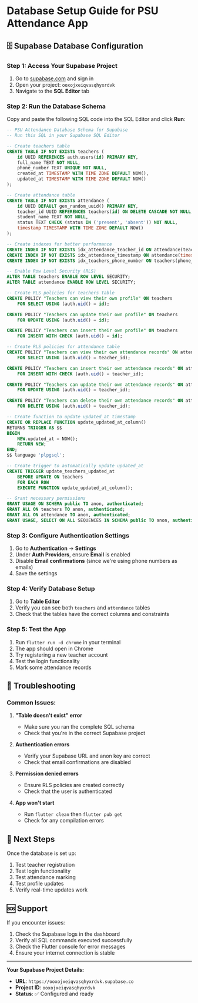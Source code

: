 # Database Setup Guide for PSU Attendance App

## 🗄️ Supabase Database Configuration

### Step 1: Access Your Supabase Project
1. Go to [supabase.com](https://supabase.com) and sign in
2. Open your project: `ooxojxeiqvasqhyxrdvk`
3. Navigate to the **SQL Editor** tab

### Step 2: Run the Database Schema
Copy and paste the following SQL code into the SQL Editor and click **Run**:

```sql
-- PSU Attendance Database Schema for Supabase
-- Run this SQL in your Supabase SQL Editor

-- Create teachers table
CREATE TABLE IF NOT EXISTS teachers (
    id UUID REFERENCES auth.users(id) PRIMARY KEY,
    full_name TEXT NOT NULL,
    phone_number TEXT UNIQUE NOT NULL,
    created_at TIMESTAMP WITH TIME ZONE DEFAULT NOW(),
    updated_at TIMESTAMP WITH TIME ZONE DEFAULT NOW()
);

-- Create attendance table
CREATE TABLE IF NOT EXISTS attendance (
    id UUID DEFAULT gen_random_uuid() PRIMARY KEY,
    teacher_id UUID REFERENCES teachers(id) ON DELETE CASCADE NOT NULL,
    student_name TEXT NOT NULL,
    status TEXT CHECK (status IN ('present', 'absent')) NOT NULL,
    timestamp TIMESTAMP WITH TIME ZONE DEFAULT NOW()
);

-- Create indexes for better performance
CREATE INDEX IF NOT EXISTS idx_attendance_teacher_id ON attendance(teacher_id);
CREATE INDEX IF NOT EXISTS idx_attendance_timestamp ON attendance(timestamp);
CREATE INDEX IF NOT EXISTS idx_teachers_phone_number ON teachers(phone_number);

-- Enable Row Level Security (RLS)
ALTER TABLE teachers ENABLE ROW LEVEL SECURITY;
ALTER TABLE attendance ENABLE ROW LEVEL SECURITY;

-- Create RLS policies for teachers table
CREATE POLICY "Teachers can view their own profile" ON teachers
    FOR SELECT USING (auth.uid() = id);

CREATE POLICY "Teachers can update their own profile" ON teachers
    FOR UPDATE USING (auth.uid() = id);

CREATE POLICY "Teachers can insert their own profile" ON teachers
    FOR INSERT WITH CHECK (auth.uid() = id);

-- Create RLS policies for attendance table
CREATE POLICY "Teachers can view their own attendance records" ON attendance
    FOR SELECT USING (auth.uid() = teacher_id);

CREATE POLICY "Teachers can insert their own attendance records" ON attendance
    FOR INSERT WITH CHECK (auth.uid() = teacher_id);

CREATE POLICY "Teachers can update their own attendance records" ON attendance
    FOR UPDATE USING (auth.uid() = teacher_id);

CREATE POLICY "Teachers can delete their own attendance records" ON attendance
    FOR DELETE USING (auth.uid() = teacher_id);

-- Create function to update updated_at timestamp
CREATE OR REPLACE FUNCTION update_updated_at_column()
RETURNS TRIGGER AS $$
BEGIN
    NEW.updated_at = NOW();
    RETURN NEW;
END;
$$ language 'plpgsql';

-- Create trigger to automatically update updated_at
CREATE TRIGGER update_teachers_updated_at
    BEFORE UPDATE ON teachers
    FOR EACH ROW
    EXECUTE FUNCTION update_updated_at_column();

-- Grant necessary permissions
GRANT USAGE ON SCHEMA public TO anon, authenticated;
GRANT ALL ON teachers TO anon, authenticated;
GRANT ALL ON attendance TO anon, authenticated;
GRANT USAGE, SELECT ON ALL SEQUENCES IN SCHEMA public TO anon, authenticated;
```

### Step 3: Configure Authentication Settings
1. Go to **Authentication** → **Settings**
2. Under **Auth Providers**, ensure **Email** is enabled
3. Disable **Email confirmations** (since we're using phone numbers as emails)
4. Save the settings

### Step 4: Verify Database Setup
1. Go to **Table Editor**
2. Verify you can see both `teachers` and `attendance` tables
3. Check that the tables have the correct columns and constraints

### Step 5: Test the App
1. Run `flutter run -d chrome` in your terminal
2. The app should open in Chrome
3. Try registering a new teacher account
4. Test the login functionality
5. Mark some attendance records

## 🔧 Troubleshooting

### Common Issues:

1. **"Table doesn't exist" error**
   - Make sure you ran the complete SQL schema
   - Check that you're in the correct Supabase project

2. **Authentication errors**
   - Verify your Supabase URL and anon key are correct
   - Check that email confirmations are disabled

3. **Permission denied errors**
   - Ensure RLS policies are created correctly
   - Check that the user is authenticated

4. **App won't start**
   - Run `flutter clean` then `flutter pub get`
   - Check for any compilation errors

## 📱 Next Steps

Once the database is set up:
1. Test teacher registration
2. Test login functionality
3. Test attendance marking
4. Test profile updates
5. Verify real-time updates work

## 🆘 Support

If you encounter issues:
1. Check the Supabase logs in the dashboard
2. Verify all SQL commands executed successfully
3. Check the Flutter console for error messages
4. Ensure your internet connection is stable

---

**Your Supabase Project Details:**
- **URL**: `https://ooxojxeiqvasqhyxrdvk.supabase.co`
- **Project ID**: `ooxojxeiqvasqhyxrdvk`
- **Status**: ✅ Configured and ready
